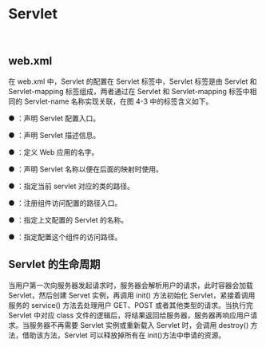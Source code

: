 # Servlet

<br>

## web.xml

在 web.xml 中，Servlet 的配置在 Servlet 标签中，Servlet 标签是由 Servlet 和
Servlet-mapping 标签组成，两者通过在 Servlet 和 Servlet-mapping 标签中相同的
Servlet-name 名称实现关联，在图 4-3 中的标签含义如下。

● <servlet>：声明 Servlet 配置入口。

● <description>：声明 Servlet 描述信息。

● <display-name>：定义 Web 应用的名字。

● <servlet-name>：声明 Servlet 名称以便在后面的映射时使用。

● <servlet-class>：指定当前 servlet 对应的类的路径。

● <servlet-mapping>：注册组件访问配置的路径入口。

● <servlet-name>：指定上文配置的 Servlet 的名称。

● <url-pattern>：指定配置这个组件的访问路径。


## Servlet 的生命周期

当用户第一次向服务器发起请求时，服务器会解析用户的请求，此时容器会加载 Servlet，然后创建 Servet 实例，再调用 init() 方法初始化 Servlet，紧接着调用服务的 service() 方法去处理用户 GET、POST 或者其他类型的请求。当执行完 Servlet 中对应 class 文件的逻辑后，将结果返回给服务器，服务器再响应用户请求。当服务器不再需要 Servlet 实例或重新载入 Servlet 时，会调用 destroy() 方法，借助该方法，Servlet 可以释放掉所有在 init()方法中申请的资源。
